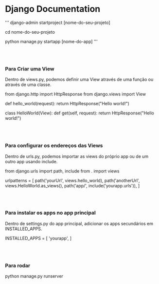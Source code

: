 # Django Documentation
'''
django-admin startproject \[nome-do-seu-projeto]

cd nome-do-seu-projeto

python manage.py startapp \[nome-do-app]
'''

<br><br>

### Para Criar uma View

Dentro de views.py, podemos definir uma View através de uma função ou através de uma classe.

from django.http import HttpResponse
from django.views import View

def hello_world(request):
  return HttpResponse("Hello world!")

class HelloWorld(View):
  def get(self, request):
    return HttpResponse("Hello world!")

<br><br>

### Para configurar os endereços das Views

Dentro de urls.py, podemos importar as views do próprio app ou de um outro app usando include.

from django.urls import path, include
from . import views

urlpatterns = \[
  path('yourUrl', views.hello_world),
  path('anotherUrl', views.HelloWorld.as_views(),
  path('app/', include('yourapp.urls')),
]

<br><br>

### Para instalar os apps no app principal

Dentro de settings.py do app principal, adicionar os apps secundários em INSTALLED_APPS.

INSTALLED_APPS = \[
  'yourapp',
]

<br><br>

### Para rodar

python manage.py runserver



 
